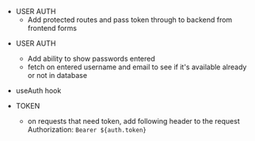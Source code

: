 <!-- BACKEND -->
- USER AUTH
    <!-- DONE - Verify email address is real or remove email check entirely -->
    - Add protected routes and pass token through to backend from frontend forms


<!-- FRONTEND -->
- USER AUTH
    <!-- - password & Confirm password: pass entered password into confirm password input and verify they match DONE -->
    - Add ability to show passwords entered
    <!-- - fix confirm_password DONE -->
    <!-- - Get login/signup working with backend DONE -->
    <!-- - Make dialog close with successful login DONE -->
    <!-- - Proper loading and error states on login/signup DONE -->
    - fetch on entered username and email to see if it's available already or not in database
    <!-- - Different pop up content depending on form state [ error, successful, default ] DONE -->
    <!-- - make sure user_id is passed to login when logging in DONE -->


- useAuth hook
    <!-- - finish setting up DONE -->
    <!-- - move context login/logout out of app.tsx DONE -->

- TOKEN
    - on requests that need token, add following header to the request
    Authorization: `Bearer ${auth.token}`
